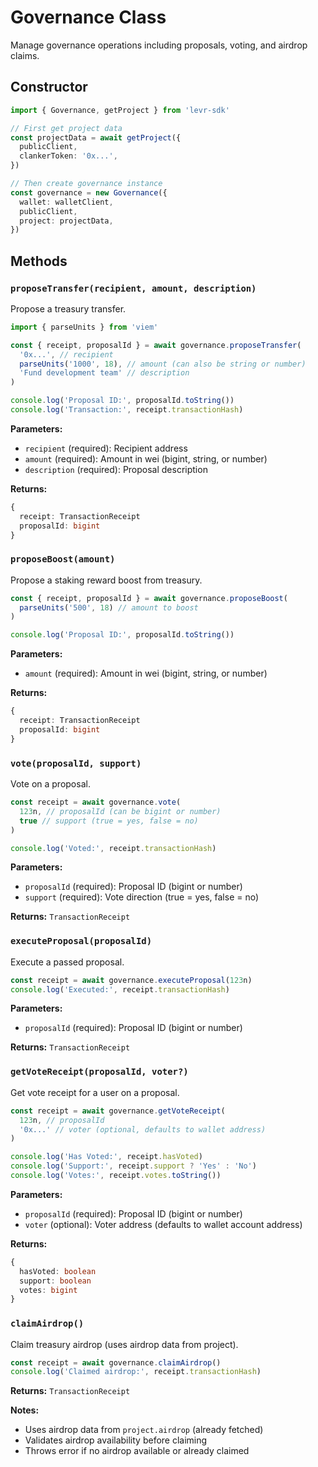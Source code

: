 # Governance Class

Manage governance operations including proposals, voting, and airdrop claims.

## Constructor

```typescript
import { Governance, getProject } from 'levr-sdk'

// First get project data
const projectData = await getProject({
  publicClient,
  clankerToken: '0x...',
})

// Then create governance instance
const governance = new Governance({
  wallet: walletClient,
  publicClient,
  project: projectData,
})
```

## Methods

### `proposeTransfer(recipient, amount, description)`

Propose a treasury transfer.

```typescript
import { parseUnits } from 'viem'

const { receipt, proposalId } = await governance.proposeTransfer(
  '0x...', // recipient
  parseUnits('1000', 18), // amount (can also be string or number)
  'Fund development team' // description
)

console.log('Proposal ID:', proposalId.toString())
console.log('Transaction:', receipt.transactionHash)
```

**Parameters:**

- `recipient` (required): Recipient address
- `amount` (required): Amount in wei (bigint, string, or number)
- `description` (required): Proposal description

**Returns:**

```typescript
{
  receipt: TransactionReceipt
  proposalId: bigint
}
```

### `proposeBoost(amount)`

Propose a staking reward boost from treasury.

```typescript
const { receipt, proposalId } = await governance.proposeBoost(
  parseUnits('500', 18) // amount to boost
)

console.log('Proposal ID:', proposalId.toString())
```

**Parameters:**

- `amount` (required): Amount in wei (bigint, string, or number)

**Returns:**

```typescript
{
  receipt: TransactionReceipt
  proposalId: bigint
}
```

### `vote(proposalId, support)`

Vote on a proposal.

```typescript
const receipt = await governance.vote(
  123n, // proposalId (can be bigint or number)
  true // support (true = yes, false = no)
)

console.log('Voted:', receipt.transactionHash)
```

**Parameters:**

- `proposalId` (required): Proposal ID (bigint or number)
- `support` (required): Vote direction (true = yes, false = no)

**Returns:** `TransactionReceipt`

### `executeProposal(proposalId)`

Execute a passed proposal.

```typescript
const receipt = await governance.executeProposal(123n)
console.log('Executed:', receipt.transactionHash)
```

**Parameters:**

- `proposalId` (required): Proposal ID (bigint or number)

**Returns:** `TransactionReceipt`

### `getVoteReceipt(proposalId, voter?)`

Get vote receipt for a user on a proposal.

```typescript
const receipt = await governance.getVoteReceipt(
  123n, // proposalId
  '0x...' // voter (optional, defaults to wallet address)
)

console.log('Has Voted:', receipt.hasVoted)
console.log('Support:', receipt.support ? 'Yes' : 'No')
console.log('Votes:', receipt.votes.toString())
```

**Parameters:**

- `proposalId` (required): Proposal ID (bigint or number)
- `voter` (optional): Voter address (defaults to wallet account address)

**Returns:**

```typescript
{
  hasVoted: boolean
  support: boolean
  votes: bigint
}
```

### `claimAirdrop()`

Claim treasury airdrop (uses airdrop data from project).

```typescript
const receipt = await governance.claimAirdrop()
console.log('Claimed airdrop:', receipt.transactionHash)
```

**Returns:** `TransactionReceipt`

**Notes:**

- Uses airdrop data from `project.airdrop` (already fetched)
- Validates airdrop availability before claiming
- Throws error if no airdrop available or already claimed
